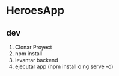 # HeroesApp

## dev

1. Clonar Proyect
2. npm install 
3. levantar backend
4. ejecutar app (npm install o ng serve -o)
